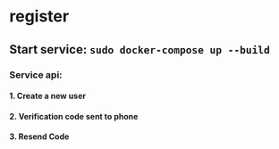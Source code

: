 # register
## Start service: ```sudo docker-compose up --build```

### Service api:
#### 1. Create a new user
#### 2. Verification code sent to phone
#### 3. Resend Code